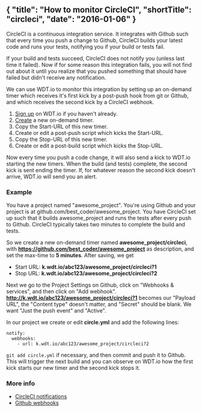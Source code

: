 {
  "title": "How to monitor CircleCI",
  "shortTitle": "circleci",
  "date": "2016-01-06"
}
---
CircleCI is a continuous integration service. It integrates with Github such that every time you push a change to Github, CircleCI builds your latest code and runs your tests, notifying you if your build or tests fail.

If your build and tests succeed, CircleCI does not notify you (unless last time it failed). Now if for some reason this integration fails, you will not find out about it until you realize that you pushed something that should have failed but didn't receive any notification.

We can use WDT.io to monitor this integration by setting up an on-demand timer which receives it's first kick by a post-push hook from git or Github, and which receives the second kick by a CircleCI webhook.

1. [Sign up](https://wdt.io/signup) on WDT.io if you haven't already.
2. [Create](ondemand_timer.html) a new on-demand timer.
3. Copy the Start-URL of this new timer.
4. Create or edit a post-push script which kicks the Start-URL.
3. Copy the Stop-URL of this new timer.
4. Create or edit a post-build script which kicks the Stop-URL.

Now every time you push a code change, it will also send a kick to WDT.io starting the new timers. When the build (and tests) complete, the second kick is sent ending the timer. If, for whatever reason the second kick doesn't arrive, WDT.io will send you an alert.


### Example

You have a project named "awesome_project". You're using Github and your project is at github.com/best_coder/awesome_project. You have CircleCI set up such that it builds awesome_project and runs the tests after every push to Github. CircleCI typically takes two minutes to complete the build and tests.

So we create a new on-demand timer named **awesome_project/circleci**, with **https://github.com/best_coder/awesome_project** as description, and set the max-time to **5 minutes**. After saving, we get

- Start URL: **k.wdt.io/abc123/awesome_project/circleci?1**
- Stop URL: **k.wdt.io/abc123/awesome_project/circleci?2**

Next we go to the Project Settings on Github, click on "Webhooks & services", and then click on "Add webhook". **http://k.wdt.io/abc123/awesome_project/circleci?1** becomes our "Payload URL", the "Content type" doesn't matter, and "Secret" should be blank. We want "Just the push event" and "Active".

In our project we create or edit **circle.yml** and add the following lines:

```
notify:
  webhooks:
    - url: k.wdt.io/abc123/awesome_project/circleci?2
```

`git add circle.yml` if necessary, and then commit and push it to Github. This will trigger the next build and you can observe on WDT.io how the first kick starts our new timer and the second kick stops it.


### More info

- [CircleCI notifications](https://circleci.com/docs/configuration#notify)
- [Github webhooks](https://developer.github.com/webhooks/)
